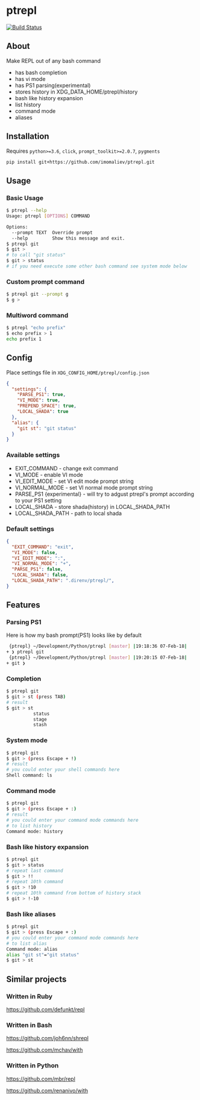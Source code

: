 # ptrepl

[![Build Status](https://travis-ci.com/imomaliev/ptrepl.svg?branch=master)](https://travis-ci.com/imomaliev/ptrepl)

## About
Make REPL out of any bash command

 - has bash completion
 - has vi mode
 - has PS1 parsing(experimental)
 - stores history in XDG_DATA_HOME/ptrepl/history
 - bash like history expansion
 - list history
 - command mode
 - aliases

## Installation
Requires `python>=3.6`, `click`, `prompt_toolkit>=2.0.7`, `pygments`
```bash
pip install git+https://github.com/imomaliev/ptrepl.git
```

## Usage
### Basic Usage
```bash
$ ptrepl --help
Usage: ptrepl [OPTIONS] COMMAND

Options:
  --prompt TEXT  Override prompt
  --help         Show this message and exit.
$ ptrepl git
$ git >
# to call "git status"
$ git > status
# if you need execute some other bash command see system mode below
```

### Custom prompt command
```bash
$ ptrepl git --prompt g
$ g >
```

### Multiword command
```bash
$ ptrepl "echo prefix"
$ echo prefix > 1
echo prefix 1
```

## Config
Place settings file in `XDG_CONFIG_HOME/ptrepl/config.json`

```json
{
  "settings": {
    "PARSE_PS1": true,
    "VI_MODE": true,
    "PREPEND_SPACE": true,
    "LOCAL_SHADA": true
  },
  "alias": {
    "git st": "git status"
  }
}
```
### Available settings
 - EXIT_COMMAND - change exit command
 - VI_MODE - enable VI mode
 - VI_EDIT_MODE - set VI edit mode prompt string
 - VI_NORMAL_MODE - set VI normal mode prompt string
 - PARSE_PS1 {experimental} - will try to adgust ptrepl's prompt according to your PS1 setting
 - LOCAL_SHADA - store shada(history) in LOCAL_SHADA_PATH
 - LOCAL_SHADA_PATH - path to local shada

### Default settings
```json
{
  "EXIT_COMMAND": "exit",
  "VI_MODE": false,
  "VI_EDIT_MODE": ":",
  "VI_NORMAL_MODE": "+",
  "PARSE_PS1": false,
  "LOCAL_SHADA": false,
  "LOCAL_SHADA_PATH": ".direnv/ptrepl/",
}
```

## Features

### Parsing PS1
Here is how my bash prompt(PS1) looks like by default
```bash
 {ptrepl} ~/Development/Python/ptrepl [master] |19:18:36 07-Feb-18|
+ ❯ ptrepl git
 {ptrepl} ~/Development/Python/ptrepl [master] |19:20:15 07-Feb-18|
+ git ❯
```
### Completion
```bash
$ ptrepl git
$ git > st (press TAB)
# result
$ git > st
          status
          stage
          stash
```

### System mode
```bash
$ ptrepl git
$ git > (press Escape + !)
# result
# you could enter your shell commands here
Shell command: ls
```

### Command mode
```bash
$ ptrepl git
$ git > (press Escape + :)
# result
# you could enter your command mode commands here
# to list history
Command mode: history
```

### Bash like history expansion
```bash
$ ptrepl git
$ git > status
# repeat last command
$ git > !!
# repeat 10th command
$ git > !10
# repeat 10th command from bottom of history stack
$ git > !-10
```

### Bash like aliases
```bash
$ ptrepl git
$ git > (press Escape + :)
# you could enter your command mode commands here
# to list alias
Command mode: alias
alias "git st"="git status"
$ git > st
```

## Similar projects
### Written in Ruby
https://github.com/defunkt/repl

### Written in Bash
https://github.com/joh6nn/shrepl

https://github.com/mchav/with

### Written in Python
https://github.com/mbr/repl

https://github.com/renanivo/with
